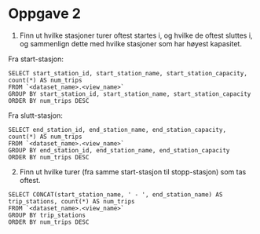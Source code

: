 # Oppgave 2
1. Finn ut hvilke stasjoner turer oftest startes i, og hvilke de oftest sluttes i, og sammenlign dette med hvilke stasjoner som har høyest kapasitet.

Fra start-stasjon:
```
SELECT start_station_id, start_station_name, start_station_capacity, count(*) AS num_trips
FROM `<dataset_name>.<view_name>`
GROUP BY start_station_id, start_station_name, start_station_capacity
ORDER BY num_trips DESC
```

Fra slutt-stasjon:
```
SELECT end_station_id, end_station_name, end_station_capacity, count(*) AS num_trips
FROM `<dataset_name>.<view_name>`
GROUP BY end_station_id, end_station_name, end_station_capacity
ORDER BY num_trips DESC
```

2. Finn ut hvilke turer (fra samme start-stasjon til stopp-stasjon) som tas oftest.
```
SELECT CONCAT(start_station_name, ' - ', end_station_name) AS trip_stations, count(*) AS num_trips
FROM `<dataset_name>.<view_name>`
GROUP BY trip_stations
ORDER BY num_trips DESC
```
